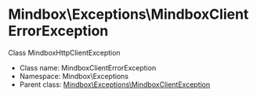 Mindbox\Exceptions\MindboxClientErrorException
===============

Class MindboxHttpClientException




* Class name: MindboxClientErrorException
* Namespace: Mindbox\Exceptions
* Parent class: [Mindbox\Exceptions\MindboxClientException](Mindbox-Exceptions-MindboxClientException.md)








